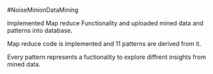 #NoiseMinionDataMining

Implemented Map reduce Functionality and uploaded mined data and patterns into database.

Map reduce code is implemented and 11 patterns are derived from it.

Every pattern represents a fuctionality to explore diffrent insights from mined data.
